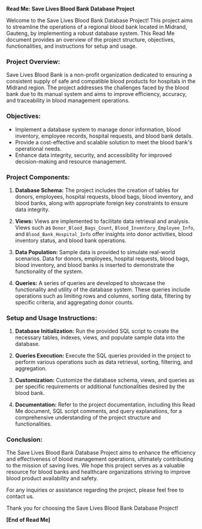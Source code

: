 **Read Me: Save Lives Blood Bank Database Project**

Welcome to the Save Lives Blood Bank Database Project! This project aims to streamline the operations of a regional blood bank located in Midrand, Gauteng, by implementing a robust database system. This Read Me document provides an overview of the project structure, objectives, functionalities, and instructions for setup and usage.

### Project Overview:
Save Lives Blood Bank is a non-profit organization dedicated to ensuring a consistent supply of safe and compatible blood products for hospitals in the Midrand region. The project addresses the challenges faced by the blood bank due to its manual system and aims to improve efficiency, accuracy, and traceability in blood management operations.

### Objectives:
- Implement a database system to manage donor information, blood inventory, employee records, hospital requests, and blood bank details.
- Provide a cost-effective and scalable solution to meet the blood bank's operational needs.
- Enhance data integrity, security, and accessibility for improved decision-making and resource management.

### Project Components:
1. **Database Schema:** The project includes the creation of tables for donors, employees, hospital requests, blood bags, blood inventory, and blood banks, along with appropriate foreign key constraints to ensure data integrity.

2. **Views:** Views are implemented to facilitate data retrieval and analysis. Views such as `Donor_Blood_Bags_Count`, `Blood_Inventory_Employee_Info`, and `Blood_Bank_Hospital_Info` offer insights into donor activities, blood inventory status, and blood bank operations.

3. **Data Population:** Sample data is provided to simulate real-world scenarios. Data for donors, employees, hospital requests, blood bags, blood inventory, and blood banks is inserted to demonstrate the functionality of the system.

4. **Queries:** A series of queries are developed to showcase the functionality and utility of the database system. These queries include operations such as limiting rows and columns, sorting data, filtering by specific criteria, and aggregating donor counts.

### Setup and Usage Instructions:
1. **Database Initialization:** Run the provided SQL script to create the necessary tables, indexes, views, and populate sample data into the database.

2. **Queries Execution:** Execute the SQL queries provided in the project to perform various operations such as data retrieval, sorting, filtering, and aggregation.

3. **Customization:** Customize the database schema, views, and queries as per specific requirements or additional functionalities desired by the blood bank.

4. **Documentation:** Refer to the project documentation, including this Read Me document, SQL script comments, and query explanations, for a comprehensive understanding of the project structure and functionalities.

### Conclusion:
The Save Lives Blood Bank Database Project aims to enhance the efficiency and effectiveness of blood management operations, ultimately contributing to the mission of saving lives. We hope this project serves as a valuable resource for blood banks and healthcare organizations striving to improve blood product availability and safety.

For any inquiries or assistance regarding the project, please feel free to contact us.

Thank you for choosing the Save Lives Blood Bank Database Project!

**[End of Read Me]**
